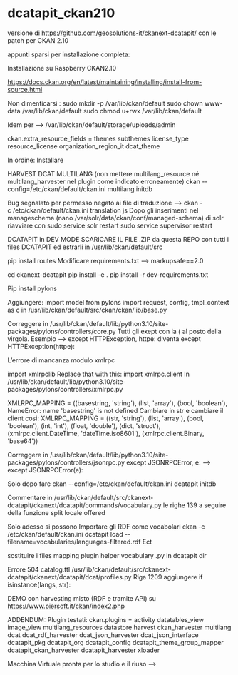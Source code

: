 # dcatapit_ckan210

versione di https://github.com/geosolutions-it/ckanext-dcatapit/ con le patch per CKAN 2.10


appunti sparsi per installazione completa:

Installazione su Raspberry CKAN2.10

https://docs.ckan.org/en/latest/maintaining/installing/install-from-source.html

Non dimenticarsi :
sudo mkdir -p /var/lib/ckan/default
sudo chown www-data /var/lib/ckan/default
sudo chmod u+rwx /var/lib/ckan/default

Idem per —> 
/var/lib/ckan/default/storage/uploads/admin

ckan.extra_resource_fields = themes subthemes license_type resource_license organization_region_it dcat_theme

In ordine:
Installare

HARVEST
DCAT
MULTILANG (non mettere multilang_resource né multilang_harvester nel plugin come indicato erroneamente)
ckan --config=/etc/ckan/default/ckan.ini multilang initdb 

Bug segnalato per permesso negato ai file di traduzione —> ckan -c /etc/ckan/default/ckan.ini translation js
Dopo gli inserimenti nel manageschema (nano /var/solr/data/ckan/conf/managed-schema) di solr riavviare con 
sudo service solr restart
sudo service supervisor restart

DCATAPIT in DEV MODE
SCARICARE IL FILE .ZIP da questa REPO con tutti i files DCATAPIT ed estrarli in /usr/lib/ckan/default/src

pip install routes
Modificare requirements.txt —>  markupsafe==2.0

cd ckanext-dcatapit
pip install -e .
pip install -r dev-requirements.txt

Pip install pylons

Aggiungere:
import model
from pylons import request, config, tmpl_context as c
 in /usr/lib/ckan/default/src/ckan/ckan/lib/base.py

Correggere in /usr/lib/ckan/default/lib/python3.10/site-packages/pylons/controllers/core.py
Tutti gli exept con la ( al posto della virgola.
Esempio —> except HTTPException, httpe: diventa except HTTPException(httpe):

L’errore di mancanza modulo xmlrpc

import xmlrpclib
Replace that with this:
import xmlrpc.client
In /usr/lib/ckan/default/lib/python3.10/site-packages/pylons/controllers/xmlrpc.py

XMLRPC_MAPPING = ((basestring, 'string'), (list, 'array'), (bool, 'boolean'),
NameError: name 'basestring' is not defined
Cambiare in str e cambiare il client cosi:
XMLRPC_MAPPING = ((str, 'string'), (list, 'array'), (bool, 'boolean'),
                  (int, 'int'), (float, 'double'), (dict, 'struct'),
                  (xmlrpc.client.DateTime, 'dateTime.iso8601'),
                  (xmlrpc.client.Binary, 'base64'))

Correggere in /usr/lib/ckan/default/lib/python3.10/site-packages/pylons/controllers/jsonrpc.py
except JSONRPCError, e: —> except JSONRPCError(e):

Solo dopo fare ckan --config=/etc/ckan/default/ckan.ini dcatapit initdb

Commentare in /usr/lib/ckan/default/src/ckanext-dcatapit/ckanext/dcatapit/commands/vocabulary.py le righe 139 a seguire della funzione split locale offered

Solo adesso si possono Importare gli RDF come vocabolari
ckan -c /etc/ckan/default/ckan.ini dcatapit load --filename=vocabularies/languages-filtered.rdf
Ect

sostituire i files mapping plugin helper vocabulary .py in dcatapit dir

Errore 504 catalog.ttl
/usr/lib/ckan/default/src/ckanext-dcatapit/ckanext/dcatapit/dcat/profiles.py
Riga 1209 aggiungere if isinstance(langs, str):



DEMO con harvesting misto (RDF e tramite API) su https://www.piersoft.it/ckan/index2.php 

ADDENDUM:
Plugin testati:
ckan.plugins = activity datatables_view image_view multilang_resources datastore harvest ckan_harvester multilang dcat dcat_rdf_harvester dcat_json_harvester dcat_json_interface dcatapit_pkg dcatapit_org dcatapit_config dcatapit_theme_group_mapper dcatapit_ckan_harvester dcatapit_harvester xloader

Macchina Virtuale pronta per lo studio e il riuso --> 

